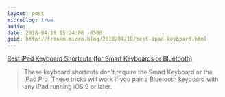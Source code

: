 ```yaml
---
layout: post
microblog: true
audio: 
date: 2018-04-18 15:24:08 -0500
guid: http://frankm.micro.blog/2018/04/18/best-ipad-keyboard.html
---
```

[Best iPad Keyboard Shortcuts (for Smart Keyboards or Bluetooth)](https://www.laptopmag.com/articles/every-ipad-keyboard-shortcut)

> These keyboard shortcuts don't require the Smart Keyboard or the iPad Pro. These tricks will work if you pair a Bluetooth keyboard with any iPad running iOS 9 or later. 
